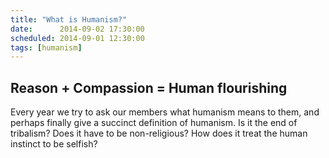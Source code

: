```yaml
---
title: "What is Humanism?"
date:      2014-09-02 17:30:00
scheduled: 2014-09-01 12:30:00
tags: [humanism]
---
```

## Reason + Compassion = Human flourishing

Every year we try to ask our members what humanism means to them, and perhaps finally give a succinct definition of humanism. Is it the end of tribalism? Does it have to be non-religious? How does it treat the human instinct to be selfish?
